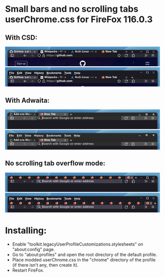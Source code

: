 # Small bars and no scrolling tabs userChrome.css for FireFox 116.0.3
## With CSD:

<center><img src="./screenshots/csd.png"/></center>
<center><img src="./screenshots/csd-withmenu.png" /></center>

## With Adwaita:
<center><img src="./screenshots/adwaita.png"/></center>
<center><img src="./screenshots/adwaita-withmenu.png"/></center>

## No scrolling tab overflow mode:
<center><img src="./screenshots/nooverflow.png"/></center>
<center><img src="./screenshots/nooverflow-withmenu.png"/></center>


# Installing:

 - Enable "toolkit.legacyUserProfileCustomizations.stylesheets" on "about:config" page.
 - Go to "about:profiles" and open the root directory of the default profile.
 - Place modded userChrome.css in the "chrome" directory of the profile
  (if there isn't any, then create it).
  - Restart FireFox.

